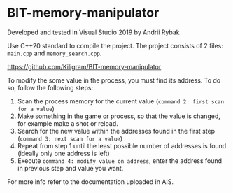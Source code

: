 # BIT-memory-manipulator

Developed and tested in Visual Studio 2019 by Andrii Rybak

Use C++20 standard to compile the project. The project consists of 2 files: `main.cpp` and `memory_search.cpp`.

https://github.com/Kiligram/BIT-memory-manipulator


To modify the some value in the process, you must find its address. To do so, follow the following steps:

1.	Scan the process memory for the current value (`command 2: first scan for a value`)
2.	Make something in the game or process, so that the value is changed, for example make a shot or reload.
3.	Search for the new value within the addresses found in the first step (`command 3: next scan for a value`)
4.	Repeat from step 1 until the least possible number of addresses is found (ideally only one address is left)
5.  Execute `command 4: modify value on address`, enter the address found in previous step and value you want.

For more info refer to the documentation uploaded in AIS.
